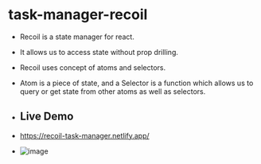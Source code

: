 # task-manager-recoil

- Recoil is a state manager for react.
- It allows us to access state without prop drilling.
- Recoil uses concept of atoms and selectors.
- Atom is a piece of state, and a Selector is a function which allows us to query or get state from other atoms as well as selectors.

- ## Live Demo
- https://recoil-task-manager.netlify.app/

- ![image](https://github.com/Arslan240/task-manager-recoil/assets/72486336/2c6ecbff-a928-49d2-8e6f-405735b36805)
